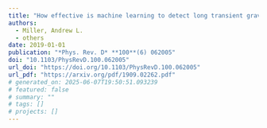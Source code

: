 ```yaml
---
title: "How effective is machine learning to detect long transient gravitational waves from neutron stars in a real search?"
authors:
  - Miller, Andrew L.
  - others
date: 2019-01-01
publication: "*Phys. Rev. D* **100**(6) 062005"
doi: "10.1103/PhysRevD.100.062005"
url_doi: "https://doi.org/10.1103/PhysRevD.100.062005"
url_pdf: "https://arxiv.org/pdf/1909.02262.pdf"
# generated_on: 2025-06-07T19:50:51.093239
# featured: false
# summary: ""
# tags: []
# projects: []
---
```

